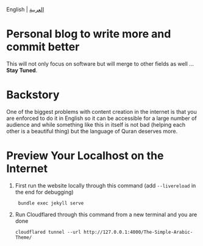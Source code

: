 English | [العربية](https://github.com/MohamedAliRashad/The-Simple-Arabic-Theme/blob/main/README.AR.md)
# Personal blog to write more and commit better
This will not only focus on software but will merge to other fields as well ... **Stay Tuned**.

# Backstory
One of the biggest problems with content creation in the internet is that you are enforced to do it in English so it can be accessible for a large number of audience and while something like this in itself is not bad (helping each other is a beautiful thing) but the language of Quran deserves more.

# Preview Your Localhost on the Internet
1. First run the website locally through this command (add `--livereload` in the end for debugging)
   
        bundle exec jekyll serve

2. Run Cloudflared through this command from a new terminal and you are done
   
       cloudflared tunnel --url http://127.0.0.1:4000/The-Simple-Arabic-Theme/
